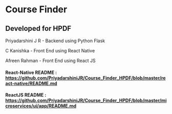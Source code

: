 # Course Finder
## Developed for HPDF

Priyadarshini J R - Backend using Python Flask

C Kanishka - Front End using React Native

Afreen Rahman - Front End using React JS

#### React-Native README : https://github.com/PriyadarshiniJR/Course_Finder_HPDF/blob/master/react-native/README.md
#### ReactJS README : https://github.com/PriyadarshiniJR/Course_Finder_HPDF/blob/master/microservices/ui/app/README.md

